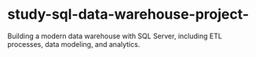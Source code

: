 # study-sql-data-warehouse-project-
Building a modern data warehouse with SQL Server, including ETL processes, data modeling, and analytics.
